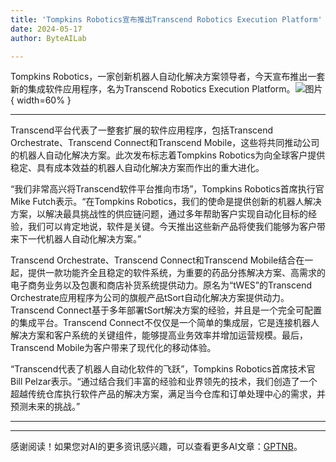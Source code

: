 ```yaml
---
title: 'Tompkins Robotics宣布推出Transcend Robotics Execution Platform'
date: 2024-05-17
author: ByteAILab

---
```


Tompkins Robotics，一家创新机器人自动化解决方案领导者，今天宣布推出一套新的集成软件应用程序，名为Transcend Robotics Execution Platform。![图片](https://ai-techpark.com/wp-content/uploads/2024/05/Tompkins-960x540.jpg){ width=60% }

---
Transcend平台代表了一整套扩展的软件应用程序，包括Transcend Orchestrate、Transcend Connect和Transcend Mobile，这些将共同推动公司的机器人自动化解决方案。此次发布标志着Tompkins Robotics为向全球客户提供稳定、具有成本效益的机器人自动化解决方案而作出的重大进化。

“我们非常高兴将Transcend软件平台推向市场”，Tompkins Robotics首席执行官Mike Futch表示。“在Tompkins Robotics，我们的使命是提供创新的机器人解决方案，以解决最具挑战性的供应链问题，通过多年帮助客户实现自动化目标的经验，我们可以肯定地说，软件是关键。今天推出这些新产品将使我们能够为客户带来下一代机器人自动化解决方案。”

Transcend Orchestrate、Transcend Connect和Transcend Mobile结合在一起，提供一款功能齐全且稳定的软件系统，为重要的药品分拣解决方案、高需求的电子商务业务以及包裹和商店补货系统提供动力。原名为“tWES”的Transcend Orchestrate应用程序为公司的旗舰产品tSort自动化解决方案提供动力。Transcend Connect基于多年部署tSort解决方案的经验，并且是一个完全可配置的集成平台。Transcend Connect不仅仅是一个简单的集成层，它是连接机器人解决方案和客户系统的关键组件，能够提高业务效率并增加运营规模。最后，Transcend Mobile为客户带来了现代化的移动体验。

“Transcend代表了机器人自动化软件的飞跃”，Tompkins Robotics首席技术官Bill Pelzar表示。“通过结合我们丰富的经验和业界领先的技术，我们创造了一个超越传统仓库执行软件产品的解决方案，满足当今仓库和订单处理中心的需求，并预测未来的挑战。”

---
---
感谢阅读！如果您对AI的更多资讯感兴趣，可以查看更多AI文章：[GPTNB](https://gptnb.com)。